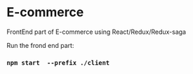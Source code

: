 # E-commerce
FrontEnd part of E-commerce using React/Redux/Redux-saga

Run the frond end part:

### `npm start  --prefix ./client`
